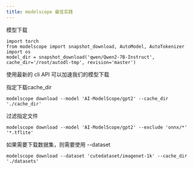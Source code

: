 ```yaml
---
title: modelscope 最佳实践
---
```


模型下载

```
import torch
from modelscope import snapshot_download, AutoModel, AutoTokenizer
import os
model_dir = snapshot_download('qwen/Qwen2-7B-Instruct', cache_dir='/root/autodl-tmp', revision='master')
```

使用最新的 cli API 可以加速我们的模型下载

指定下载cache_dir

```
modelscope download --model 'AI-ModelScope/gpt2' --cache_dir './cache_dir'
```

过滤指定文件

```
modelscope download --model 'AI-ModelScope/gpt2' --exclude 'onnx/*' '*.tflite' 
```

如果需要下载数据集，则需要使用 --dataset

```
modelscope download --dataset 'cutedataset/imagenet-1k' --cache_dir './datasets'
```
